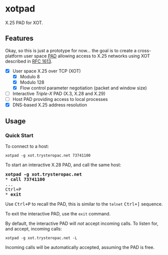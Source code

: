 # xotpad

X.25 PAD for XOT.

## Features

Okay, so this is just a prototype for now... the goal is to create a cross-platform user space
[PAD](https://en.wikipedia.org/wiki/Packet_assembler/disassembler)
allowing access to X.25 networks using XOT described in
[RFC 1613](https://www.rfc-editor.org/rfc/rfc1613.html).

  - [x] User space X.25 over TCP (XOT)
      - [x] Modulo 8
      - [x] Modulo 128
      - [x] Flow control parameter negotiation (packet and window size)
  - [ ] Interactive _Triple-X_ PAD (X.3, X.28 and X.29)
  - [ ] Host PAD providing access to local processes
  - [x] DNS-based X.25 address resolution

## Usage

### Quick Start

To connect to a host:

```
xotpad -g xot.trysteropac.net 73741100
```

To start an interactive X.28 PAD, and call the same host:

<pre>
<b>xotpad -g xot.trysteropac.net</b>
* <b>call 73741100</b>
...
<kbd><kbd>Ctrl</kbd>+<kbd>P</kbd></kbd>
* <b>exit</b>
</pre>

Use <kbd><kbd>Ctrl</kbd>+<kbd>P</kbd></kbd> to recall the PAD, this is similar to the `telnet`
<kbd><kbd>Ctrl</kbd>+<kbd>]</kbd></kbd> sequence.

To exit the interactive PAD, use the `exit` command.

By default, the interactive PAD will _not_ accept incoming calls. To listen for, and accept, incoming calls:

```
xotpad -g xot.trysteropac.net -L
```

Incoming calls will be automatically accepted, assuming the PAD is free.
